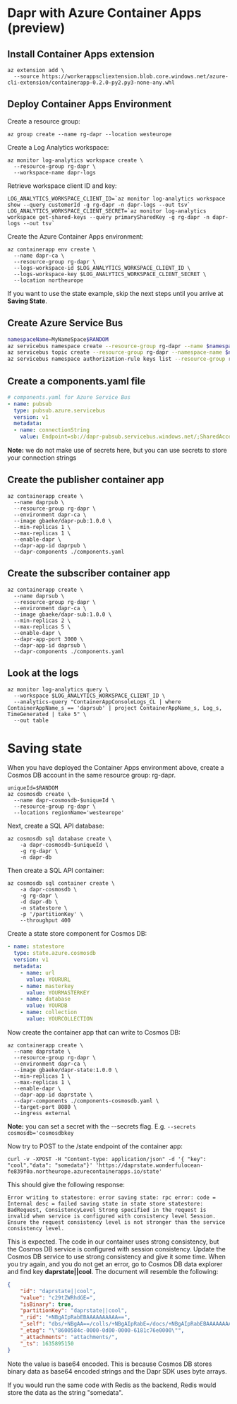 # Dapr with Azure Container Apps (preview)

## Install Container Apps extension

```
az extension add \
  --source https://workerappscliextension.blob.core.windows.net/azure-cli-extension/containerapp-0.2.0-py2.py3-none-any.whl
```

## Deploy Container Apps Environment

Create a resource group:

```
az group create --name rg-dapr --location westeurope
```

Create a Log Analytics workspace:

```
az monitor log-analytics workspace create \
  --resource-group rg-dapr \
  --workspace-name dapr-logs
```

Retrieve workspace client ID and key:

```
LOG_ANALYTICS_WORKSPACE_CLIENT_ID=`az monitor log-analytics workspace show --query customerId -g rg-dapr -n dapr-logs --out tsv`
LOG_ANALYTICS_WORKSPACE_CLIENT_SECRET=`az monitor log-analytics workspace get-shared-keys --query primarySharedKey -g rg-dapr -n dapr-logs --out tsv`
```

Create the Azure Container Apps environment:

```
az containerapp env create \
  --name dapr-ca \
  --resource-group rg-dapr \
  --logs-workspace-id $LOG_ANALYTICS_WORKSPACE_CLIENT_ID \
  --logs-workspace-key $LOG_ANALYTICS_WORKSPACE_CLIENT_SECRET \
  --location northeurope
```

If you want to use the state example, skip the next steps until you arrive at **Saving State**.

## Create Azure Service Bus


```bash
namespaceName=MyNameSpace$RANDOM
az servicebus namespace create --resource-group rg-dapr --name $namespaceName --location northeurope
az servicebus topic create --resource-group rg-dapr --namespace-name $namespaceName --name sampleTopic
az servicebus namespace authorization-rule keys list --resource-group rg-dapr --namespace-name $namespaceName --name RootManageSharedAccessKey --query primaryConnectionString --output tsv
```

## Create a components.yaml file

```yaml
# components.yaml for Azure Service Bus
- name: pubsub
  type: pubsub.azure.servicebus
  version: v1
  metadata:
  - name: connectionString
    value: Endpoint=sb://dapr-pubsub.servicebus.windows.net/;SharedAccessKeyName=RootManageSharedAccessKey;SharedAccessKey=YOUR_KEY
```

**Note:** we do not make use of secrets here, but you can use secrets to store your connection strings

## Create the publisher container app

```
az containerapp create \
  --name daprpub \
  --resource-group rg-dapr \
  --environment dapr-ca \
  --image gbaeke/dapr-pub:1.0.0 \
  --min-replicas 1 \
  --max-replicas 1 \
  --enable-dapr \
  --dapr-app-id daprpub \
  --dapr-components ./components.yaml
```

## Create the subscriber container app

```
az containerapp create \
  --name daprsub \
  --resource-group rg-dapr \
  --environment dapr-ca \
  --image gbaeke/dapr-sub:1.0.0 \
  --min-replicas 2 \
  --max-replicas 5 \
  --enable-dapr \
  --dapr-app-port 3000 \
  --dapr-app-id daprsub \
  --dapr-components ./components.yaml
```

## Look at the logs

```
az monitor log-analytics query \
  --workspace $LOG_ANALYTICS_WORKSPACE_CLIENT_ID \
  --analytics-query "ContainerAppConsoleLogs_CL | where ContainerAppName_s == 'daprsub' | project ContainerAppName_s, Log_s, TimeGenerated | take 5" \
  --out table
```

# Saving state

When you have deployed the Container Apps environment above, create a Cosmos DB account in the same resource group: rg-dapr.

```
uniqueId=$RANDOM
az cosmosdb create \
  --name dapr-cosmosdb-$uniqueId \
  --resource-group rg-dapr \
  --locations regionName='westeurope'
```

Next, create a SQL API database:

```
az cosmosdb sql database create \
    -a dapr-cosmosdb-$uniqueId \
    -g rg-dapr \
    -n dapr-db
```

Then create a SQL API container:

```
az cosmosdb sql container create \
    -a dapr-cosmosdb \
    -g rg-dapr \
    -d dapr-db \
    -n statestore \
    -p '/partitionKey' \
    --throughput 400
```

Create a state store component for Cosmos DB:

```yaml
- name: statestore
  type: state.azure.cosmosdb
  version: v1
  metadata:
    - name: url
      value: YOURURL
    - name: masterkey
      value: YOURMASTERKEY
    - name: database
      value: YOURDB
    - name: collection
      value: YOURCOLLECTION
```

Now create the container app that can write to Cosmos DB:

```
az containerapp create \
  --name daprstate \
  --resource-group rg-dapr \
  --environment dapr-ca \
  --image gbaeke/dapr-state:1.0.0 \
  --min-replicas 1 \
  --max-replicas 1 \
  --enable-dapr \
  --dapr-app-id daprstate \
  --dapr-components ./components-cosmosdb.yaml \
  --target-port 8080 \
  --ingress external
```

**Note:** you can set a secret with the --secrets flag. E.g. `--secrets cosmosdb='cosmosdbkey`

Now try to POST to the /state endpoint of the container app:

```
curl -v -XPOST -H "Content-type: application/json" -d '{ "key": "cool","data": "somedata"}' 'https://daprstate.wonderfulocean-fe839f0a.northeurope.azurecontainerapps.io/state'
```

This should give the following response:

```
Error writing to statestore: error saving state: rpc error: code = Internal desc = failed saving state in state store statestore: BadRequest, ConsistencyLevel Strong specified in the request is invalid when service is configured with consistency level Session. Ensure the request consistency level is not stronger than the service consistency level.
```

This is expected. The code in our container uses strong consistency, but the Cosmos DB service is configured with session consistency. Update the Cosmos DB service to use strong consistency and give it some time. When you try again, and you do not get an error, go to Cosmos DB data explorer and find key **daprstate||cool**. The document will resemble the following:

```json
{
    "id": "daprstate||cool",
    "value": "c29tZWRhdGE=",
    "isBinary": true,
    "partitionKey": "daprstate||cool",
    "_rid": "+NBgAIpRabEBAAAAAAAAAA==",
    "_self": "dbs/+NBgAA==/colls/+NBgAIpRabE=/docs/+NBgAIpRabEBAAAAAAAAAA==/",
    "_etag": "\"8600584c-0000-0d00-0000-6181c76e0000\"",
    "_attachments": "attachments/",
    "_ts": 1635895150
}
```

Note the value is base64 encoded. This is because Cosmos DB stores binary data as base64 encoded strings and the Dapr SDK uses byte arrays.

If you would run the same code with Redis as the backend, Redis would store the data as the string "somedata".